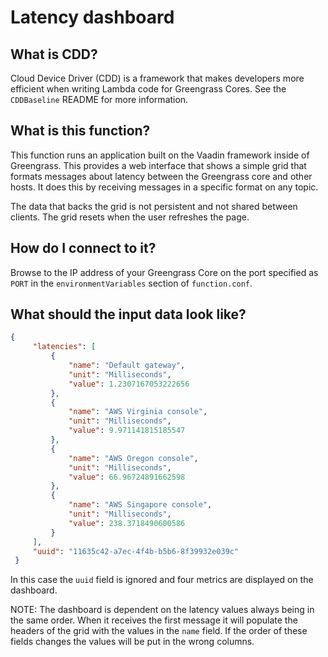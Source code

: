 # Latency dashboard

## What is CDD?

Cloud Device Driver (CDD) is a framework that makes developers more efficient when writing Lambda
code for Greengrass Cores.  See the `CDDBaseline` README for more information.

## What is this function?

This function runs an application built on the Vaadin framework inside of Greengrass. This provides a web interface that
shows a simple grid that formats messages about latency between the Greengrass core and other hosts. It does this by
receiving messages in a specific format on any topic.

The data that backs the grid is not persistent and not shared between clients.  The grid resets when the user
refreshes the page.

## How do I connect to it?

Browse to the IP address of your Greengrass Core on the port specified as `PORT` in the
`environmentVariables` section of `function.conf`.

## What should the input data look like?

```json
{
     "latencies": [
         {
             "name": "Default gateway",
             "unit": "Milliseconds",
             "value": 1.2307167053222656
         },
         {
             "name": "AWS Virginia console",
             "unit": "Milliseconds",
             "value": 9.971141815185547
         },
         {
             "name": "AWS Oregon console",
             "unit": "Milliseconds",
             "value": 66.96724891662598
         },
         {
             "name": "AWS Singapore console",
             "unit": "Milliseconds",
             "value": 238.3718490600586
         }
     ],
     "uuid": "11635c42-a7ec-4f4b-b5b6-8f39932e039c"
 }
```

In this case the `uuid` field is ignored and four metrics are displayed on the dashboard.

NOTE: The dashboard is dependent on the latency values always being in the same order. When it receives the first message
it will populate the headers of the grid with the values in the `name` field. If the order of these fields changes the
values will be put in the wrong columns.
